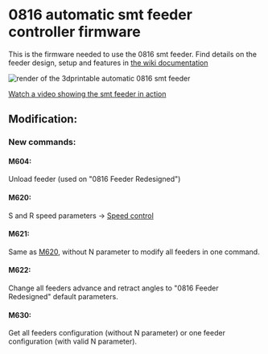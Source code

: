 # 0816 automatic smt feeder controller firmware

This is the firmware needed to use the 0816 smt feeder. Find details on the feeder design, setup and features in [the wiki documentation](https://docs.mgrl.de/maschine:pickandplace:feeder:0816feeder)

![render of the 3dprintable automatic 0816 smt feeder](https://user-images.githubusercontent.com/3868450/34632854-34719c14-f278-11e7-8e8d-e245edc932fc.jpg)

[Watch a video showing the smt feeder in action](https://www.youtube.com/watch?v=vJzb3llKgjA)

## Modification:

### New commands:

#### M604:
Unload feeder (used on "0816 Feeder Redesigned")

#### M620:
S and R speed parameters -> [Speed control](SpeedControl.md)

#### M621:
Same as [M620](https://docs.mgrl.de/maschine:pickandplace:feeder:0816feeder:mcodes#m620set_feeder_config), without N parameter to modify all feeders in one command.

#### M622:
Change all feeders advance and retract angles to "0816 Feeder Redesigned" default parameters.

#### M630:
Get all feeders configuration (without N parameter) or one feeder configuration (with valid N parameter).

